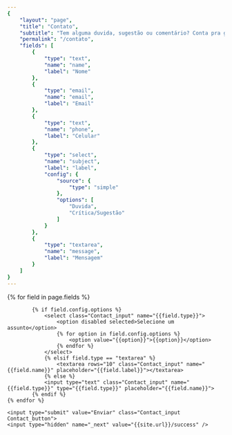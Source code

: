 ```yaml
---
{
	"layout": "page",
	"title": "Contato",
	"subtitle": "Tem alguma duvida, sugestão ou comentário? Conta pra gente.",
	"permalink": "/contato",
	"fields": [
		{
			"type": "text",
			"name": "name",
			"label": "Nome"
		},
		{
			"type": "email",
			"name": "email",
			"label": "Email"
		},
		{
			"type": "text",
			"name": "phone",
			"label": "Celular"
		},
		{
			"type": "select",
			"name": "subject",
			"label": "label",
			"config": {
				"source": {
					"type": "simple"
				},
				"options": [
					"Duvida",
					"Crítica/Sugestão"
				]
			}
		},
		{
			"type": "textarea",
			"name": "message",
			"label": "Mensagem"
		}
	]
}
---
```


<form action="https://formspree.io/evemontalvao@gmail.com" name="contact_form" method="POST" class="Contact">
	{% for field in page.fields %}
			
			{% if field.config.options %}
				<select class="Contact_input" name="{{field.type}}">
					<option disabled selected>Selecione um assunto</option>
					{% for option in field.config.options %}
						<option value="{{option}}">{{option}}</option>
					{% endfor %}
				</select>
				{% elsif field.type == "textarea" %}
					<textarea rows="10" class="Contact_input" name="{{field.name}}" placeholder="{{field.label}}"></textarea>
				{% else %}
				<input type="text" class="Contact_input" name="{{field.type}}" type="{{field.type}}" placeholder="{{field.name}}">
			{% endif %}
	{% endfor %}

	<input type="submit" value="Enviar" class="Contact_input Contact_button">
	<input type="hidden" name="_next" value="{{site.url}}/success" />
</form>




